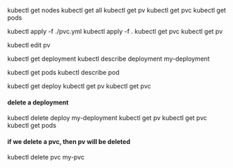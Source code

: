 kubectl get nodes
kubectl get all
kubectl get pv
kubectl get pvc
kubectl get pods


kubectl apply -f ./pvc.yml
kubectl apply -f .
kubectl get pvc
kubectl get pv

kubectl edit pv <pv-name>

kubectl get deployment
kubectl describe deployment my-deployment

kubectl get pods
kubectl describe pod <pod-name>

kubectl get deploy
kubectl get pv
kubectl get pvc

#### delete a deployment
kubectl delete deploy my-deployment
kubectl get pv
kubectl get pvc
kubectl get pods

#### if we delete a pvc, then pv will be deleted
kubectl delete pvc my-pvc